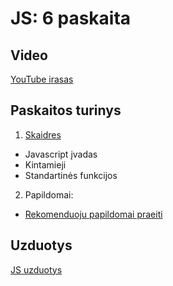 # JS: 6 paskaita

## Video

[YouTube irasas](https://youtu.be/Bdg0YqxkSu0)

## Paskaitos turinys

1. [Skaidres](https://github.com/zigmantasvcs/20180329VCSWEBVAKARINIAI/blob/master/skaidres/paskaita-6.pdf)

* Javascript įvadas
* Kintamieji
* Standartinės funkcijos

2. Papildomai:
* [Rekomenduoju papildomai praeiti](https://www.w3schools.com/js/default.asp)

## Uzduotys

[JS uzduotys](http://www.codingschoolprojektai.lt/tmp/zigmantas/20180329VCSWEBVAKARINIAI/homeworks/js/)